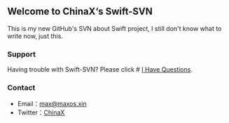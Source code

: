 ## Welcome to ChinaX‘s Swift-SVN
This is my new GitHub's SVN about Swift project, I still don't know what to write now, just this.
### Support

Having trouble with Swift-SVN? Please click # [I Have Questions](https://github.com/MariaBlue/Swift-SVN/issues).

### Contact

- Email：[max@maxos.xin](mailto:maxos.xin)
- Twitter：[ChinaX](https://twitter.com/ChinaX9527)
